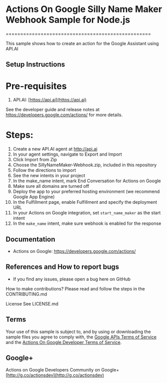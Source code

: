 # Actions On Google Silly Name Maker Webhook Sample for Node.js
==================================================

This sample shows how to create an action for the Google Assistant using API.AI


## Setup Instructions

# Pre-requisites
 1. API.AI: [https://api.ai](https://api.ai)

See the developer guide and release notes at https://developers.google.com/actions/ for more details.

# Steps:
1. Create a new API.AI agent at http://api.ai
1. In your agent settings, navigate to Export and Import
1. Click Import from Zip
1. Choose the SillyNameMaker-Webhook.zip, included in this repository
1. Follow the directions to import
1. See the new intents in your project
1. In the make_name intent, mark End Conversation for Actions on Google
1. Make sure all domains are turned off
1. Deploy the app to your preferred hosting environment (we recommend Google App Engine)
1. In the Fulfillment page, enable Fulfillment and specify the deployment URL
1. In your Actions on Google integration, set ```start_name_maker``` as the start intent
1. In the ```make_name``` intent, make sure webhook is enabled for the response

## Documentation
* Actions on Google: https://developers.google.com/actions/

## References and How to report bugs
* If you find any issues, please open a bug here on GitHub

How to make contributions?
Please read and follow the steps in the CONTRIBUTING.md

License
See LICENSE.md

## Terms
Your use of this sample is subject to, and by using or downloading the sample files you agree to comply with, the [Google APIs Terms of Service](https://developers.google.com/terms/) and the [Actions On Google Developer Terms of Service](https://developers.google.com/actions/docs/terms/).

## Google+
Actions on Google Developers Community on Google+ [http://g.co/actionsdev](http://g.co/actionsdev)

